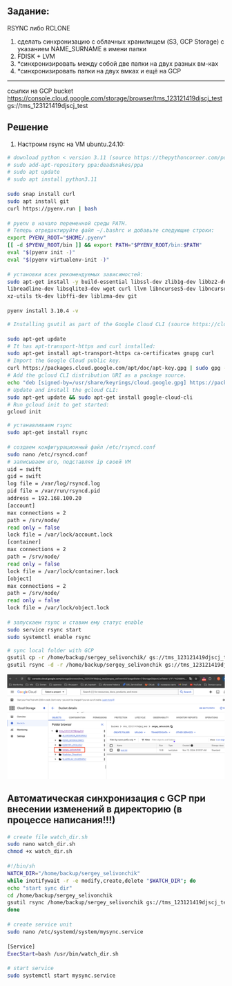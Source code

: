 ## Задание:
RSYNC либо RCLONE
1. сделать синхронизацию с облачных хранилищем (S3, GCP Storage) c указанием NAME_SURNAME в имени папки
2. FDISK + LVM
3. *синхронизировать между собой две папки на двух разных вм-ках
4. *синхронизировать папки на двух вмках и ещё на GCP
____________________________________________
ссылки на GCP bucket
https://console.cloud.google.com/storage/browser/tms_123121419djscj_test
gs://tms_123121419djscj_test
## Решение

1. Настроим rsync на VM ubuntu.24.10:
   
```bash
# download python < version 3.11 (source https://thepythoncorner.com/posts/2022-05-07-managing-python-versions-with-pyenv/)
# sudo add-apt-repository ppa:deadsnakes/ppa
# sudo apt update
# sudo apt install python3.11

sudo snap install curl
sudo apt install git
curl https://pyenv.run | bash

# pyenv в начало переменной среды PATH.
# Теперь отредактируйте файл ~/.bashrc и добавьте следующие строки:
export PYENV_ROOT="$HOME/.pyenv"
[[ -d $PYENV_ROOT/bin ]] && export PATH="$PYENV_ROOT/bin:$PATH"
eval "$(pyenv init -)"
eval "$(pyenv virtualenv-init -)"

# установки всех рекомендуемых зависимостей:
sudo apt-get install -y build-essential libssl-dev zlib1g-dev libbz2-dev \
libreadline-dev libsqlite3-dev wget curl llvm libncurses5-dev libncursesw5-dev \
xz-utils tk-dev libffi-dev liblzma-dev git

pyenv install 3.10.4 -v
```

```bash
# Installing gsutil as part of the Google Cloud CLI (source https://cloud.google.com/storage/docs/gsutil_install)

sudo apt-get update
# It has apt-transport-https and curl installed: 
sudo apt-get install apt-transport-https ca-certificates gnupg curl
# Import the Google Cloud public key. 
curl https://packages.cloud.google.com/apt/doc/apt-key.gpg | sudo gpg --dearmor -o /usr/share/keyrings/cloud.google.gpg
# Add the gcloud CLI distribution URI as a package source. 
echo "deb [signed-by=/usr/share/keyrings/cloud.google.gpg] https://packages.cloud.google.com/apt cloud-sdk main" | sudo tee -a /etc/apt/sources.list.d/google-cloud-sdk.list
# Update and install the gcloud CLI: 
sudo apt-get update && sudo apt-get install google-cloud-cli
# Run gcloud init to get started: 
gcloud init
```

```bash
# устанавливаем rsync 
sudo apt-get install rsync  

# создаем конфигурационный файл /etc/rsyncd.conf
sudo nano /etc/rsyncd.conf
# записываем его, подставляя ip своей VM
uid = swift
gid = swift
log file = /var/log/rsyncd.log
pid file = /var/run/rsyncd.pid
address = 192.168.100.20
[account]
max connections = 2
path = /srv/node/
read only = false
lock file = /var/lock/account.lock
[container]
max connections = 2
path = /srv/node/
read only = false
lock file = /var/lock/container.lock
[object]
max connections = 2
path = /srv/node/
read only = false
lock file = /var/lock/object.lock

# запускаем rsync и ставим ему статус enable
sudo service rsync start
sudo systemctl enable rsync 
```

```bash
# sync local folder with GCP
gsutil cp -r /home/backup/sergey_selivonchik/ gs://tms_123121419djscj_test
gsutil rsync -d -r /home/backup/sergey_selivonchik gs://tms_123121419djscj_test
```
![alt text](template/image/image.png)

## Автоматическая синхронизация с GCP при внесении изменений в директорию (в процессе написания!!!)

```bash
# create file watch_dir.sh
sudo nano watch_dir.sh
chmod +x watch_dir.sh

#!/bin/sh
WATCH_DIR="/home/backup/sergey_selivonchik"
while inotifywait -r -e modify,create,delete "$WATCH_DIR"; do
echo "start sync dir"
cd /home/backup/sergey_selivonchik
gsutil rsync /home/backup/sergey_selivonchik gs://tms_123121419djscj_test
done

# create service unit
sudo nano /etc/systemd/system/mysync.service

[Service]
ExecStart=bash /usr/bin/watch_dir.sh

# start service
sudo systemctl start mysync.service
```

